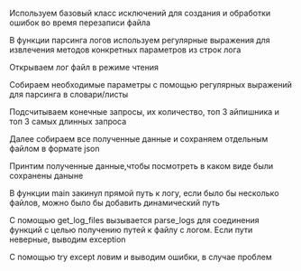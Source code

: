 Используем базовый класс исключений для создания и обработки ошибок во время перезаписи файла

В функции парсинга логов используем регулярные выражения для извлечения методов конкретных параметров из строк лога

Открываем лог файл в режиме чтения

Собираем необходимые параметры с помощью регулярных выражений для парсинга в словари/листы

Подсчитываем конечные запросы, их количество, топ 3 айпишника и топ 3 самых длинных запроса

Далее собираем все полученные данные и сохраняем отдельным файлом в формате json 

Принтим полученные данные,чтобы посмотреть в каком виде были сохранены даныне

В функции main закинул прямой путь к логу, если было бы несколько файлов, можно было бы добавить динамический путь

С помощью get_log_files вызывается parse_logs для соединения функций с целью получению путей к файлу с логом. Если пути неверные, выводим exception

С помощью try except ловим и выводим ошибки, в случае проблем



